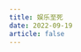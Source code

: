 ```yaml
---
title: 娱乐至死
date: 2022-09-19
article: false
---
```


<PDF url="https://www.deadly-exception.icu:7779/pdf/%E7%A4%BE%E4%BC%9A%E5%AD%A6/%E5%A8%B1%E4%B9%90%E8%87%B3%E6%AD%BB.pdf" height="880px"/>
